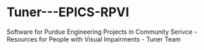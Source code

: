 # Tuner---EPICS-RPVI

Software for Purdue Engineering Projects in Community Serivce - Resources for People with Visual Impairments - Tuner Team

